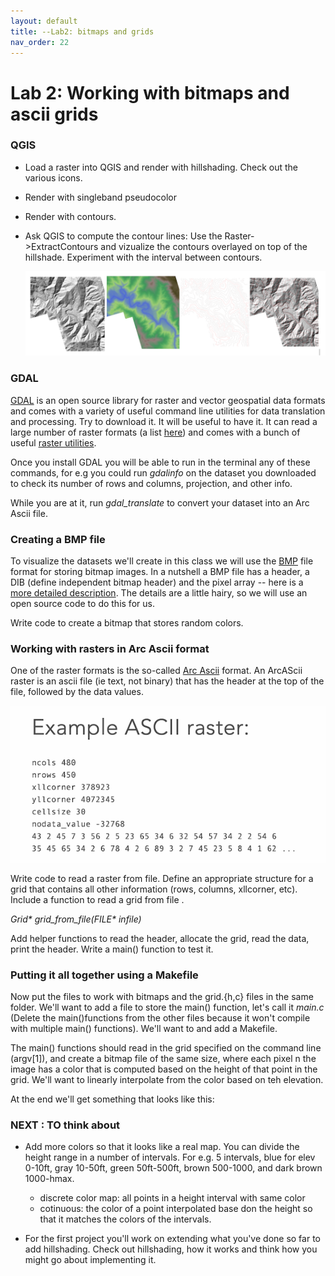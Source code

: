 ```yaml
---
layout: default 
title: --Lab2: bitmaps and grids
nav_order: 22
---
```


# Lab 2: Working with bitmaps and ascii grids

### QGIS 

* Load a raster into QGIS and render with hillshading. Check out the various icons.

* Render  with singleband pseudocolor

* Render with contours.

* Ask QGIS to compute the contour lines: Use the Raster->ExtractContours and vizualize the contours overlayed on top of the hillshade.
  Experiment with the interval between contours.

  ![](all.png)

### GDAL 

[GDAL](https://gdal.org/index.html) is an open source library for raster and vector geospatial data formats and comes with  a variety of useful command line utilities for data translation and processing. 
Try to download it. It will be useful to have it.  It can read a large number of raster formats (a list [here](https://gdal.org/drivers/raster/index.html)) and comes with a bunch of useful [raster utilities](https://gdal.org/programs/index.html#raster-programs). 

Once you install GDAL you will be able to run in the terminal any of these commands, for e.g you could run _gdalinfo_ on the dataset you downloaded to check its number of rows and columns, projection, and other info. 

While you are at it, run _gdal_translate_ to convert your dataset into an Arc Ascii file. 

### Creating a BMP file

To visualize the datasets we'll create in this class we will use the [BMP](https://en.wikipedia.org/wiki/BMP_file_format) file format for storing bitmap images. In a nutshell a BMP file has a header, a DIB (define independent bitmap header) and the  pixel array -- here is a [more detailed description](https://engineering.purdue.edu/ece264/17au/hw/HW15). The  details are a little hairy, so we will use an open source code to do this for us. 

Write code to create a bitmap that stores random colors. 

### Working with rasters in Arc Ascii format 

One of the raster formats is the so-called [Arc Ascii](https://desktop.arcgis.com/en/arcmap/latest/manage-data/raster-and-images/esri-ascii-raster-format.htm) format. An ArcAScii raster is an ascii file (ie text, not binary) that has the header at the top of the file, followed by the data values.  

![Arc Ascii example](arcasciiexample.png)

Write code to read a raster from file. Define  an appropriate structure for a grid that contains all other information (rows, columns, xllcorner, etc).  Include a function to read a grid  from file . 

_Grid* grid_from_file(FILE* infile)_

Add helper functions to read the header, allocate the grid, read the data, print the header.  Write a main() function to test it. 

### Putting it all together using a Makefile 

Now put the files to work with bitmaps and the grid.{h,c} files in the same folder. We'll want to add a file to store the main() function, let's call it _main.c_ (Delete the main()functions from the other files because it won't compile with multiple main() functions). We'll want to  and add a Makefile. 

The main() functions should read in the grid specified on the command line (argv[1]), and create a bitmap file  of the same size, where each pixel n the image  has a color that is computed based on the height of that point in the grid. We'll want to linearly interpolate from the color based on teh elevation. 

At the end we'll get something that looks like this: 


### NEXT : TO think about 

* Add more colors so that it looks like a real map. You can divide the height range in a number of intervals.  For e.g.  5 intervals, blue for elev 0-10ft, gray 10-50ft, green 50ft-500ft, brown 500-1000, and dark brown 1000-hmax. 
  *  discrete color map: all points in a height interval with same color
  *  cotinuous:  the color of a point interpolated base don the height so that it matches the colors of the intervals.
 
* For the first project you'll work on extending what you've done so far to add hillshading. Check out hillshading, how it works and think how you might go about implementing it. 
